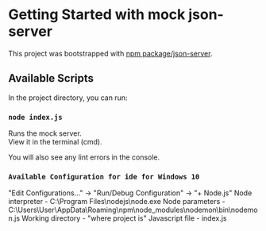 # Getting Started with mock json-server

This project was bootstrapped with [npm package/json-server](https://www.npmjs.com/package/json-server).

## Available Scripts

In the project directory, you can run:

### `node index.js`

Runs the mock server.\
View it in the terminal (cmd).

You will also see any lint errors in the console.

### `Available Configuration for ide for Windows 10`
"Edit Configurations..." -> "Run/Debug Configuration" -> "+ Node.js"
Node interpreter   - C:\Program Files\nodejs\node.exe
Node parameters    - C:\Users\User\AppData\Roaming\npm\node_modules\nodemon\bin\nodemon.js
Working directory  - "where project is"
Javascript file    - index.js

